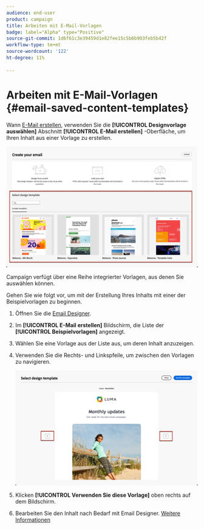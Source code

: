 ```yaml
---
audience: end-user
product: campaign
title: Arbeiten mit E-Mail-Vorlagen
badge: label="Alpha" type="Positive"
source-git-commit: 1d6f61c3e39459d1e82fee15c5b6b903feb5b42f
workflow-type: tm+mt
source-wordcount: '122'
ht-degree: 11%

---
```


# Arbeiten mit E-Mail-Vorlagen {#email-saved-content-templates}

Wann [E-Mail erstellen](../email/create-email.md), verwenden Sie die **[!UICONTROL Designvorlage auswählen]** Abschnitt **[!UICONTROL E-Mail erstellen]** -Oberfläche, um Ihren Inhalt aus einer Vorlage zu erstellen.

![](assets/email_designer-sample-templates.png)

Campaign verfügt über eine Reihe integrierter Vorlagen, aus denen Sie auswählen können.

Gehen Sie wie folgt vor, um mit der Erstellung Ihres Inhalts mit einer der Beispielvorlagen zu beginnen.

1. Öffnen Sie die [Email Designer](create-email-content.md).

1. Im **[!UICONTROL E-Mail erstellen]** Bildschirm, die Liste der **[!UICONTROL Beispielvorlagen]**  angezeigt.

1. Wählen Sie eine Vorlage aus der Liste aus, um deren Inhalt anzuzeigen.

1. Verwenden Sie die Rechts- und Linkspfeile, um zwischen den Vorlagen zu navigieren.

   ![](assets/email_designer-sample-templates-navigate.png)

1. Klicken **[!UICONTROL Verwenden Sie diese Vorlage]** oben rechts auf dem Bildschirm.

1. Bearbeiten Sie den Inhalt nach Bedarf mit Email Designer. [Weitere Informationen](create-email-content.md)

